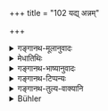 +++
title = "102 यद्य् अन्नम्"

+++

<details><summary>गङ्गानथ-मूलानुवादः</summary>

But if he eats their food, he becomes pure in ten days; if however he does not eat their food, he is purified in one day, if he does not dwell in that house.—(101).
</details>

<details><summary>मेधातिथिः</summary>

अनश्नतो निवसतश् च पूर्वोक्तस् त्रिरात्र एव । अनश्नतो न निवसतश् च एकाह एव । अश्नतः निवसतश् च दशाह एव ॥ ५.१०१ ॥
</details>

<details><summary>गङ्गानथ-भाष्यानुवादः</summary>

If he does not eat food, but dwells in the house, then the impurity lasts for three days, as already laid down before. But if he does not eat food, nor dwells in the house, then it lasts for one day only; while if he cats the food, as well as lives in the house, then it lasts for ten days.—(101).
</details>

<details><summary>गङ्गानथ-टिप्पन्यः</summary>

(Verse 102 of others.)

This verse is quoted along with the preceding one in *Mitākṣarā* (on
3.14);—in *Madanapārijāta* (p. 413);—in *Parāśaramādhava* (Ācāra, p.
632);—in *Smṛtitattva* (II, p. 294);—in *Aparārka* (p. 883), which adds
that the term ‘*daśāha*’ stands for ‘the full period of impurity laid
down for each caste’;—in *Śuddhikaumudī* (p. 59), which says that the
rule that ‘if the man does *not* live in the house, he becomes pure in
one day’ implies that if he lives in the house, it will take *three*
days;—in *Hāralatā* (p. 82), which adds this explanation—‘If one does
not sleep or eat in the house of a person under impurity, he is impure
for one day and night, and if he lives in the house but. does not eat
there, then for three days’;—in *Gadādharapaddhati* (Kāla, p. 320),
which says this refers to ages other than the *Kali*;—in *Śuddhimayūkha*
(p. 17), which interprets the rule to mean ‘if one carries the body,
lives in the house, but does not eat, then it takes three days, and if
he lives in the house and also takes food, it takes ten days’;—and in
*Smṛtisāroddhāra* (p. 220) which says that this applies to cases where
the man is of the same caste as the dead person.
</details>

<details><summary>गङ्गानथ-तुल्य-वाक्यानि</summary>

*Viṣṇu* (22.8).—‘He who eats but once the food of Brāhmaṇas or others,
while they are impure, will remain impure as long as they.’

*Yājñavalkya* (3.15).—‘The religious student shall not eat food of those
under impurity: nor shall he dwell with them.’
</details>

<details><summary>Bühler</summary>

102	But if he eats the food of the (Sapindas of the deceased), he is purified in ten days, (but) in one day, if he does not eat their food nor dwells in their house.
</details>
